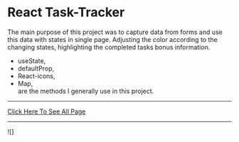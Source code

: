  # React Task-Tracker
The main purpose of this project was to capture data from forms and use this data with states in single page. Adjusting the color according to the changing states, highlighting the completed tasks bonus information.
+ useState, 
+ defaultProp, 
+ React-icons, 
+ Map, <br> are the methods I generally use in this project.
***

[Click Here To See All Page](react-task-tracker-app1.netlify.app)

***
![]
